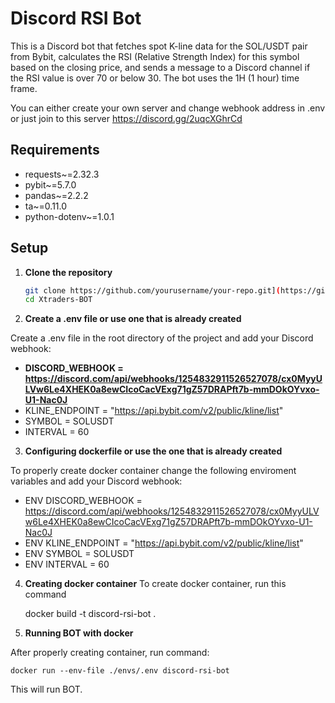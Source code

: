 # Discord RSI Bot

This is a Discord bot that fetches spot K-line data for the SOL/USDT pair from Bybit, calculates the RSI (Relative Strength Index) for this symbol based on the closing price, and sends a message to a Discord channel if the RSI value is over 70 or below 30. The bot uses the 1H (1 hour) time frame.

You can either create your own server and change webhook address in .env or just join to this server https://discord.gg/2uqcXGhrCd
## Requirements

- requests~=2.32.3
- pybit~=5.7.0
- pandas~=2.2.2
- ta~=0.11.0
- python-dotenv~=1.0.1

## Setup

1. **Clone the repository**

   ```sh
   git clone https://github.com/yourusername/your-repo.git](https://github.com/Tpawlak00/Xtraders-BOT.git
   cd Xtraders-BOT

2. **Create a .env file or use one that is already created**

Create a .env file in the root directory of the project and add your Discord webhook:

- **DISCORD_WEBHOOK = https://discord.com/api/webhooks/1254832911526527078/cx0MyyULVw6Le4XHEK0a8ewCIcoCacVExg71gZ57DRAPft7b-mmDOkOYvxo-U1-Nac0J**
- KLINE_ENDPOINT = "https://api.bybit.com/v2/public/kline/list"
- SYMBOL = SOLUSDT
- INTERVAL = 60

3. **Configuring dockerfile or use the one that is already created**

To properly create docker container change the following enviroment variables and add your Discord webhook:

- ENV DISCORD_WEBHOOK = https://discord.com/api/webhooks/1254832911526527078/cx0MyyULVw6Le4XHEK0a8ewCIcoCacVExg71gZ57DRAPft7b-mmDOkOYvxo-U1-Nac0J
- ENV KLINE_ENDPOINT = "https://api.bybit.com/v2/public/kline/list"
- ENV SYMBOL = SOLUSDT
- ENV INTERVAL = 60

4. **Creating docker container**
To create docker container, run this command

   docker build -t discord-rsi-bot .
5. **Running BOT with docker**

After properly creating container, run command:

    docker run --env-file ./envs/.env discord-rsi-bot

This will run BOT. 


